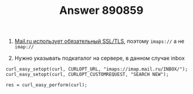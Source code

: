 ﻿---
title: "Answer 890859"
se.owner.user_id: 240512
se.owner.display_name: "MSDN.WhiteKnight"
se.owner.link: "https://ru.stackoverflow.com/users/240512/msdn-whiteknight"
se.answer_id: 890859
se.question_id: 889275
se.post_type: answer
se.score: 0
se.is_accepted: False
---
<ol>
<li><p><a href="https://help.mail.ru/mail-help/mailer/popsmtp" rel="nofollow noreferrer">Mail.ru использует обязательный SSL/TLS</a>, поэтому <code>imaps://</code> а не <code>imap://</code></p></li>
<li><p>Нужно указывать подкаталог на сервере, в данном случае inbox</p></li>
</ol>



<pre><code>curl_easy_setopt(curl, CURLOPT_URL, "imaps://imap.mail.ru/INBOX/"); 
curl_easy_setopt(curl, CURLOPT_CUSTOMREQUEST, "SEARCH NEW");

res = curl_easy_perform(curl);
</code></pre>
